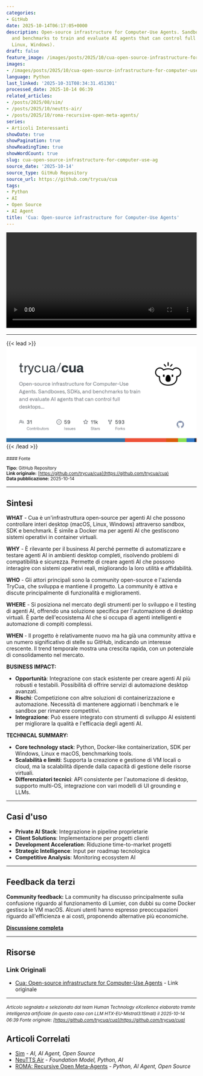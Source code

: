 ```yaml
---
categories:
- GitHub
date: 2025-10-14T06:17:05+0000
description: Open-source infrastructure for Computer-Use Agents. Sandboxes, SDKs,
  and benchmarks to train and evaluate AI agents that can control full desktops (macOS,
  Linux, Windows).
draft: false
feature_image: /images/posts/2025/10/cua-open-source-infrastructure-for-computer-use-agents-4.webp
images:
- /images/posts/2025/10/cua-open-source-infrastructure-for-computer-use-agents-4.webp
language: Python
last_linked: '2025-10-31T08:34:31.451301'
processed_date: 2025-10-14 06:39
related_articles:
- /posts/2025/08/sim/
- /posts/2025/10/neutts-air/
- /posts/2025/10/roma-recursive-open-meta-agents/
series:
- Articoli Interessanti
showDate: true
showPagination: true
showReadingTime: true
showWordCount: true
slug: cua-open-source-infrastructure-for-computer-use-ag
source_date: '2025-10-14'
source_type: GitHub Repository
source_url: https://github.com/trycua/cua
tags:
- Python
- AI
- Open Source
- AI Agent
title: 'Cua: Open-source infrastructure for Computer-Use Agents'
---
```


<video controls style="width: 100%; max-height: 640px; min-height: 200px;">
  <source src="https://github.com/user-attachments/assets/c619b4ea-bb8e-4382-860e-f3757e36af20" type="video/mp4">
  Il tuo browser non supporta la riproduzione di questo video!
</video>

---


{{< lead >}}
![cua repository preview](/images/posts/2025/10/cua-open-source-infrastructure-for-computer-use-agents-4.webp)
{{< /lead >}}

<small>
#### Fonte

**Tipo:** GitHub Repository  
**Link originale:** [https://github.com/trycua/cua](https://github.com/trycua/cua)  
**Data pubblicazione:** 2025-10-14

</small>

---

## Sintesi

**WHAT** - Cua è un'infrastruttura open-source per agenti AI che possono controllare interi desktop (macOS, Linux, Windows) attraverso sandbox, SDK e benchmark. È simile a Docker ma per agenti AI che gestiscono sistemi operativi in container virtuali.

**WHY** - È rilevante per il business AI perché permette di automatizzare e testare agenti AI in ambienti desktop completi, risolvendo problemi di compatibilità e sicurezza. Permette di creare agenti AI che possono interagire con sistemi operativi reali, migliorando la loro utilità e affidabilità.

**WHO** - Gli attori principali sono la community open-source e l'azienda TryCua, che sviluppa e mantiene il progetto. La community è attiva e discute principalmente di funzionalità e miglioramenti.

**WHERE** - Si posiziona nel mercato degli strumenti per lo sviluppo e il testing di agenti AI, offrendo una soluzione specifica per l'automazione di desktop virtuali. È parte dell'ecosistema AI che si occupa di agenti intelligenti e automazione di compiti complessi.

**WHEN** - Il progetto è relativamente nuovo ma ha già una community attiva e un numero significativo di stelle su GitHub, indicando un interesse crescente. Il trend temporale mostra una crescita rapida, con un potenziale di consolidamento nel mercato.

**BUSINESS IMPACT:**
- **Opportunità**: Integrazione con stack esistente per creare agenti AI più robusti e testabili. Possibilità di offrire servizi di automazione desktop avanzati.
- **Rischi**: Competizione con altre soluzioni di containerizzazione e automazione. Necessità di mantenere aggiornati i benchmark e le sandbox per rimanere competitivi.
- **Integrazione**: Può essere integrato con strumenti di sviluppo AI esistenti per migliorare la qualità e l'efficacia degli agenti AI.

**TECHNICAL SUMMARY:**
- **Core technology stack**: Python, Docker-like containerization, SDK per Windows, Linux e macOS, benchmarking tools.
- **Scalabilità e limiti**: Supporta la creazione e gestione di VM locali o cloud, ma la scalabilità dipende dalla capacità di gestione delle risorse virtuali.
- **Differenziatori tecnici**: API consistente per l'automazione di desktop, supporto multi-OS, integrazione con vari modelli di UI grounding e LLMs.

---

## Casi d'uso

- **Private AI Stack**: Integrazione in pipeline proprietarie
- **Client Solutions**: Implementazione per progetti clienti
- **Development Acceleration**: Riduzione time-to-market progetti
- **Strategic Intelligence**: Input per roadmap tecnologica
- **Competitive Analysis**: Monitoring ecosystem AI

---

## Feedback da terzi

**Community feedback:** La community ha discusso principalmente sulla confusione riguardo al funzionamento di Lumier, con dubbi su come Docker gestisca le VM macOS. Alcuni utenti hanno espresso preoccupazioni riguardo all'efficienza e ai costi, proponendo alternative più economiche.

**[Discussione completa](https://github.com/trycua/cua/tree/main/libs/lumier)**

---


## Risorse

### Link Originali
- [Cua: Open-source infrastructure for Computer-Use Agents](https://github.com/trycua/cua) - Link originale


---

*<small>Articolo segnalato e selezionato dal team Human Technology eXcellence elaborato tramite intelligenza artificiale (in questo caso con LLM HTX-EU-Mistral3.1Small) il 2025-10-14 06:39
Fonte originale: [https://github.com/trycua/cua](https://github.com/trycua/cua)</small>*

## Articoli Correlati

- [Sim](/posts/2025/08/sim/) - *AI, AI Agent, Open Source*
- [NeuTTS Air](/posts/2025/10/neutts-air/) - *Foundation Model, Python, AI*
- [ROMA: Recursive Open Meta-Agents](/posts/2025/10/roma-recursive-open-meta-agents/) - *Python, AI Agent, Open Source*